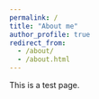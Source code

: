 ```yaml
---
permalink: /
title: "About me"
author_profile: true
redirect_from: 
  - /about/
  - /about.html
---
```



This is a test page.

